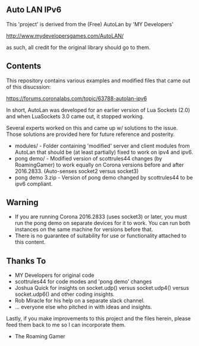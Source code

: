 Auto LAN IPv6
-------------
This 'project' is derived from the (Free) AutoLan by 'MY Developers'

http://www.mydevelopersgames.com/AutoLAN/

as such, all credit for the original library should go to them. 

Contents
-------
This repository contains various examples and modified files that came out of this disucssion:

https://forums.coronalabs.com/topic/63788-autolan-ipv6

In short, AutoLan was developed for an earlier version of Lua Sockets (2.0) and when LuaSockets 3.0 came out, it stopped working.

Several experts worked on this and came up w/ solutions to the issue.  Those solutions are provided here for future reference and posterity.

* modules/ - Folder containing 'modified' server and client modules from AutoLan that should be (at least partially) fixed to work on ipv4 and ipv6.
* pong demo/ - Modified version of scottrules44 changes (by RoamingGamer) to work equally on Corona versions before and after 2016.2833. (Auto-senses socket2 versus socket3)
* pong demo 3.zip - Version of pong demo changed by scottrules44 to be ipv6 compliant.


Warning
--------
* If you are running Corona 2016.2833 (uses socket3) or later, you must run the pong demo on separate devices for it to work.  You can run both instances on the same machine for versions before that.
* There is no guarantee of suitability for use or functionality attached to this content.

Thanks To
-------
* MY Developers for original code
* scottrules44 for code modes and 'pong demo' changes
* Joshua Quick for insights on socket.udp() versus socket.udp4() versus socket.udp6() and other coding insights.
* Rob Miracle for his help on a separate slack channel.
* ... everyone else who pitched in with ideas and insights.


Lastly, if you make improvements to this project and the files herein, please feed them back to me so I can incorporate them.

- The Roaming Gamer 
